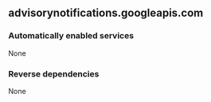 ## advisorynotifications.googleapis.com

### Automatically enabled services

None

### Reverse dependencies

None
